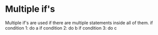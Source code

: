 # Multiple if's 
Multiple if's are used if there are multiple statements inside all of them.
if condition 1:
    do a
    if condition 2:
        do b
        if condition 3:
            do c